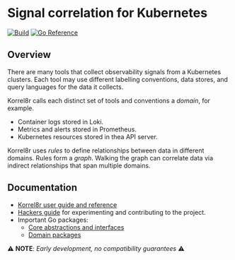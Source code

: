 # Signal correlation for Kubernetes

[![Build](https://github.com/korrel8r/korrel8r/actions/workflows/build.yml/badge.svg)](https://github.com/korrel8r/korrel8r/actions/workflows/build.yml)
[![Go Reference](https://pkg.go.dev/badge/github.com/korrel8r/korrel8r.svg)](https://pkg.go.dev/github.com/korrel8r/korrel8r)

## Overview

There are many tools that collect observability signals from a Kubernetes clusters.
Each tool may use different labelling conventions, data stores, and query languages for the data it collects. 

Korrel8r calls each distinct set of tools and conventions a _domain_, for example.
- Container logs stored in Loki.
- Metrics and alerts stored in Prometheus.
- Kubernetes resources stored in thea API server.

Korrel8r uses _rules_ to define relationships between data in different domains.
Rules form a _graph_. Walking the graph can correlate data via indirect relationships that span multiple domains.

## Documentation

- [Korrel8r user guide and reference](https://korrel8r.github.io/korrel8r)
- [Hackers guide](./doc/HACKING.adoc) for experimenting and contributing to the project.
- Important Go packages:
  - [Core abstractions and interfaces](https://pkg.go.dev/github.com/korrel8r/korrel8r/pkg/korrel8r)
  - [Domain packages](https://pkg.go.dev/github.com/korrel8r/korrel8r/pkg/domains)

⚠️ **NOTE**: _Early development, no compatibility guarantees_ ⚠️

<!-- NOTE: All documentation on this site uses asciidoc, exccept for this README -->
<!--       This README is in markdown due to limitations of pkg.dev.go -->
